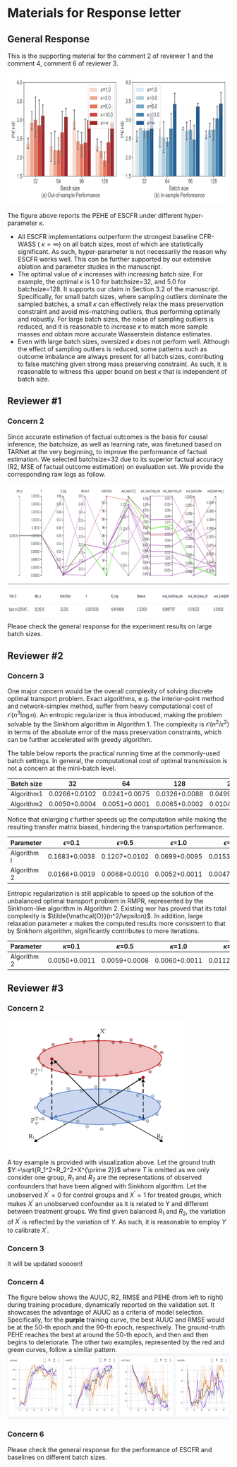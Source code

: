 # Materials for Response letter
## General Response
This is the supporting material for the comment 2 of reviewer 1 and the comment 4, comment 6 of reviewer 3.

 <img src="./fig_rmpr.png" width = "800" height = "300" alt="" align=center />

The figure above reports the PEHE of ESCFR under different hyper-parameter $\kappa$. 
- All ESCFR implementations outperform the strongest baseline CFR-WASS ( $\kappa=\infty$) on all batch sizes, most of which are statistically significant. As such, hyper-parameter is not necessarily the reason why ESCFR works well. This can be further supported by our extensive ablation and parameter studies in the manuscript.
- The optimal value of $\kappa$ increases with increasing batch size. For example, the optimal $\kappa$ is 1.0 for batchsize=32, and 5.0 for batchsize=128. It supports our claim in Section 3.2 of the manuscript. Specifically, for small batch sizes, where sampling outliers dominate the sampled batches, a small $\kappa$ can effectively relax the mass preservation constraint and avoid mis-matching outliers, thus performing optimally and robustly. For large batch sizes, the noise of sampling outliers is reduced, and it is reasonable to increase $\kappa$ to match more sample masses and obtain more accurate Wasserstein distance estimates.
- Even with large batch sizes, oversized $\kappa$ does not perform well. Although the effect of sampling outliers is reduced, some patterns such as outcome imbalance are always present for all batch sizes, contributing to false matching given strong mass preserving constraint. As such, it is reasonable to witness this upper bound on best $\kappa$ that is independent of batch size.

## Reviewer #1
### Concern 2
Since accurate estimation of factual outcomes is the basis for causal inference, the batchsize, as well as learning rate, was finetuned based on TARNet at the very beginning, to improve the performance of factual estimation. We selected batchsize=32 due to its superior factual accuracy (R2, MSE of factual outcome estimation) on evaluation set. We provide the corresponding raw logs as follow.

 <img src="./batch_size.png" width = "800" height = "300" alt="" align=center />

Please check the general response for the experiment results on large batch sizes.
## Reviewer #2
### Concern 3

One major concern would be the overall complexity of solving discrete optimal transport problem. 
Exact algorithms, e.g. the interior-point method and network-simplex method, suffer from heavy computational cost of $\mathcal{O}(n^3\log n)$.
An entropic regularizer is thus introduced, making the problem solvable by the Sinkhorn algorithm in Algorithm 1.
The complexity is $\mathcal{O}(n^2/\epsilon^2)$ in terms of the absolute error of the mass preservation constraints, which can be further accelerated with greedy algorithm. 

The table below reports the practical running time at the commonly-used batch settings. 
In general, the computational cost of optimal transmission is not a concern at the mini-batch level.


| Batch size | 32            | 64            | 128           | 256           | 512           | 1024           |
|------------|---------------|---------------|---------------|---------------|---------------|----------------|
| Algorithm1 | 0.0266+0.0102 | 0.0241+0.0075 | 0.0326+0.0088 | 0.0499+0.0099 | 0.0725+0.0128 | 0.1430+0.0259  |
| Algorithm2 | 0.0050+0.0004 | 0.0051+0.0001 | 0.0065+0.0002 | 0.0104+0.0005 | 0.0138+0.0008 | 0.0256+0.0007  |

Notice that enlarging $\epsilon$ further speeds up the computation while making the resulting transfer matrix biased, hindering the transportation performance. 

| Parameter   | $\epsilon$=0.1 | $\epsilon$=0.5 | $\epsilon$=1.0 | $\epsilon$=5.0 | $\epsilon$=10.0 | $\epsilon$=100.0  |
|-------------|----------------|----------------|----------------|----------------|-----------------|-------------------|
| Algorithm l | 0.1683+0.0038  | 0.1207+0.0102  | 0.0699+0.0095  | 0.0153+0.0013  | 0.0097+0.0009   | 0.0072+0.0009     |
| Algorithm 2 | 0.0166+0.0019  | 0.0068+0.0010  | 0.0052+0.0011  | 0.0047+0.0010  | 0.0045+0.0011   | 0.0043+0.0009     |

Entropic regularization is still applicable to speed up the solution of the unbalanced optimal transport problem in RMPR, represented by the Sinkhorn-like algorithm in Algorithm 2. 
Existing wor has proved that its total complexity is $\tilde{\mathcal{O}}(n^2/\epsilon)$.
In addition, large relaxation parameter $\kappa$ makes the computed results more consistent to that by Sinkhorn algorithm, significantly contributes to more iterations.

| Parameter   | $\kappa$=0.1  | $\kappa$=0.5  | $\kappa$=1.0  | $\kappa$=5.0  | $\kappa$=10.0 | $\kappa$=100.0  |
|-------------|---------------|---------------|---------------|---------------|---------------|-----------------|
| Algorithm 2 | 0.0050+0.0011 | 0.0059+0.0008 | 0.0060+0.0011 | 0.0112+0.0014 | 0.0162+0.0016 | 0.1039+0.0033   |

## Reviewer #3
### Concern 2
 <img src="./toy_example.png" width = "400" height = "300" alt="图片名称" align=center />

A toy example is provided with visualization above. Let the ground truth $Y:=\sqrt{R_1^2+R_2^2+X^{\prime 2}}$ where $T$ is omitted as we only consider one group, $R_1$ and $R_2$ are the representations of observed confounders that have been aligned with Sinkhorn algorithm. Let the unobserved $X^\prime=0$ for control groups and $X^\prime=1$ for treated groups, which makes $X^\prime$ an unobserved confounder as it is related to Y and different between treatment groups. We find given balanced $R_1$ and $R_2$, the variation of $X^\prime$ is reflected by the variation of $Y$. As such, it is reasonable to employ $Y$ to calibrate $X^\prime$.

### Concern 3

It will be updated soooon!

### Concern 4
The figure below shows the AUUC, R2, RMSE and PEHE (from left to right) during training procedure, dynamically reported on the validation set.
It showcases the advantage of AUUC as a criteria of model selection.
Specifically, for the **purple** training curve, the best AUUC and RMSE would be at the 50-th epoch and the 90-th epoch, respectively. The ground-truth PEHE reaches the best at around the 50-th epoch, and then and then begins to deteriorate. The other two examples, represented by the red and green curves, follow a similar pattern.
 <img src="./auuc.png" width = "800" height = "150" alt="图片名称" align=center />


### Concern 6
Please check the general response for the performance of ESCFR and baselines on different batch sizes.

